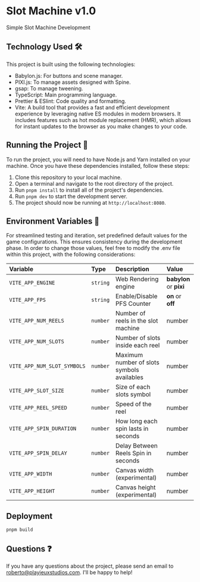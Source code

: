 # Slot Machine v1.0

Simple Slot Machine Development

## Technology Used 🛠️

This project is built using the following technologies:

- Babylon.js: For buttons and scene manager.
- PIXI.js: To manage assets designed with Spine.
- gsap: To manage tweening.
- TypeScript: Main programming language.
- Prettier & ESlint: Code quality and formatting.
- Vite: A build tool that provides a fast and efficient development experience by leveraging native ES modules in modern browsers. It includes features such as hot module replacement (HMR), which allows for instant updates to the browser as you make changes to your code.

## Running the Project 🚀

To run the project, you will need to have Node.js and Yarn installed on your machine. Once you have these dependencies installed, follow these steps:

1. Clone this repository to your local machine.
2. Open a terminal and navigate to the root directory of the project.
3. Run `pnpm install` to install all of the project's dependencies.
4. Run `pnpm dev` to start the development server.
5. The project should now be running at `http://localhost:8080`.

## Environment Variables 📝

For streamlined testing and iteration, set predefined default values for the game configurations. This ensures consistency during the development phase. In order to change those values, feel free to modify the .env file within this project, with the following considerations:

| Variable | Type     | Description                | Value     |
| :-------- | :------- | :------------------------- | :---------|
| `VITE_APP_ENGINE`    | `string` | Web Rendering engine                | **babylon** or **pixi** |
| `VITE_APP_FPS`       | `string` | Enable/Disable PFS Counter          | **on** or **off**       |
| `VITE_APP_NUM_REELS` | `number` | Number of reels in the slot machine | number        |
| `VITE_APP_NUM_SLOTS` | `number` | Number of slots inside each reel | number        |
| `VITE_APP_NUM_SLOT_SYMBOLS` | `number` | Maximum number of slots symbols availables | number        |
| `VITE_APP_SLOT_SIZE` | `number` | Size of each slots symbol | number        |
| `VITE_APP_REEL_SPEED` | `number` | Speed of the reel | number        |
| `VITE_APP_SPIN_DURATION` | `number` | How long each spin lasts in seconds | number        |
| `VITE_APP_SPIN_DELAY` | `number` | Delay Between Reels Spin in seconds | number        |
| `VITE_APP_WIDTH` | `number` | Canvas width (experimental) | number        |
| `VITE_APP_HEIGHT` | `number` | Canvas height (experimental) | number        |

## Deployment

`pnpm build`

## Questions ❓

If you have any questions about the project, please send an email to roberto@playjeuxstudios.com. I'll be happy to help!
